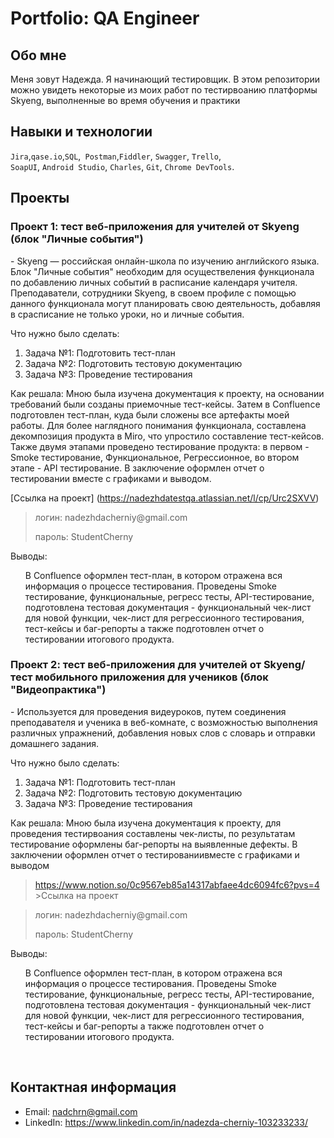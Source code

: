 # Portfolio: QA Engineer
## __**Обо мне**__
Меня зовут Надежда. Я начинающий тестировщик. В этом репозитории можно увидеть некоторые из моих работ по тестирвоанию платформы Skyeng, выполненные во время обучения и практики

## Навыки и технологии
``Jira``,``qase.io``,``SQL``,`` Postman``,``Fiddler``, ``Swagger``, ``Trello``, <br>
``SoapUI``, ``Android Studio``, ``Charles``, ``Git``, ``Chrome DevTools``.

## Проекты

### <p> Проект 1: тест веб-приложения для учителей от Skyeng (блок "Личные события")</p>
<p> - Skyeng — российская онлайн-школа по изучению английского языка. Блок "Личные события" необходим для осуществеления функционала по добавлению личных событий в расписание календаря учителя. Преподаватели, сотрудники Skyeng, в своем профиле с помощью данного функционала могут планировать свою деятельность, добавляя в срасписание не только уроки, но и личные события.</p>
<p>Что нужно было сделать:<p>
<ol>
  <li>Задача №1: Подготовить тест-план</li>
  <li>Задача №2: Подготовить тестовую документацию</li>
  <li>Задача №3: Проведение тестирования</li>
</ol>

<p>Как решала: Мною была изучена документация к проекту, на основании требований были созданы приемочные тест-кейсы. Затем в Confluence  подготовлен тест-план, куда были сложены все артефакты моей работы. Для более наглядного понимания функционала, составлена декомпозиция продукта в Miro, что упростило составление тест-кейсов. Также двумя этапами проведено тестирование продукта: в первом -  Smoke тестирование, Функциональное, Регрессионное, во втором этапе - API тестирование. В заключение оформлен отчет о тестировании вместе с графиками и выводом.<p>

[Ссылка на проект] (https://nadezhdatestqa.atlassian.net/l/cp/Urc2SXVV)
  
> <p> логин: nadezhdacherniy@gmail.com </p>
> <p> пароль: StudentCherny </p>
 
 <p>Выводы:<p>
<ol>
 В Confluence оформлен тест-план, в котором отражена вся информация о процессе тестирования. Проведены Smoke тестирование, функциональные, регресс тесты, API-тестирование, подготовлена тестовая документация - функциональный чек-лист для новой функции, чек-лист для регрессионного тестирования, тест-кейсы и баг-репорты а также подготовлен отчет о тестировании итогового продукта.</li>
</ol>

### <p> Проект 2: тест веб-приложения для учителей от Skyeng/тест мобильного приложения для учеников (блок "Видеопрактика")</p>
<p> - Используется для проведения видеуроков, путем соединения преподавателя и ученика в веб-комнате, с возможностью выполнения различных упражнений, добавления новых слов с словарь и отправки домашнего задания.</p>
<p>Что нужно было сделать:<p>
<ol>
  <li>Задача №1: Подготовить тест-план</li>
  <li>Задача №2: Подготовить тестовую документацию</li>
  <li>Задача №3: Проведение тестирования</li>
</ol>

<p>Как решала: Мною была изучена документация к проекту, для проведения тестирвоания составлены чек-листы, по результатам тестирование оформлены баг-репорты на выявленные дефекты. В заключении оформлен отчет о тестированиивместе с графиками и выводом<p>

> https://www.notion.so/0c9567eb85a14317abfaee4dc6094fc6?pvs=4 >Ссылка на проект</a>
  
> <p> логин: nadezhdacherniy@gmail.com </p>
> <p> пароль: StudentCherny </p>
 
 <p>Выводы:<p>
<ol>
 В Confluence оформлен тест-план, в котором отражена вся информация о процессе тестирования. Проведены Smoke тестирование, функциональные, регресс тесты, API-тестирование, подготовлена тестовая документация - функциональный чек-лист для новой функции, чек-лист для регрессионного тестирования, тест-кейсы и баг-репорты а также подготовлен отчет о тестировании итогового продукта.</li>
</ol>

<br> 



## Контактная информация
- Email: nadchrn@gmail.com
- LinkedIn: https://www.linkedin.com/in/nadezda-cherniy-103233233/
